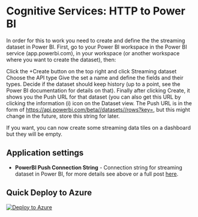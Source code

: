 # Cognitive Services: HTTP to Power BI
In order for this to work you need to create and define the the streaming dataset in Power BI. First, go to your Power BI workspace in the Power BI service (app.powerbi.com), in your workspace (or another workspace where you want to create the dataset), then:

Click the +Create button on the top right and click Streaming dataset Choose the API type Give the set a name and define the fields and their types. Decide if the dataset should keep history (up to a point, see the Power BI documentation for details on that). Finally after clicking Create, it shows you the Push URL for that dataset (you can also get this URL by clicking the information (i) icon on the Dataset view. The Push URL is in the form of https://api.powerbi.com/beta//datasets//rows?key=, but this might change in the future, store this string for later.

If you want, you can now create some streaming data tiles on a dashboard but they will be empty.

## Application settings

- **PowerBI Push Connection String** - Connection string for streaming dataset in Power BI, for more details see above or a full post [here](https://gist.github.com/eavanvalkenburg/9d2189fa5db171af4f78e768eb9466a7#power-bi-streaming-dataset).

## Quick Deploy to Azure

[![Deploy to Azure](http://azuredeploy.net/deploybutton.svg)](https://azuredeploy.net/)
